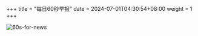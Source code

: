 +++
title = "每日60秒早报"
date = 2024-07-01T04:30:54+08:00
weight = 1
+++

![60s-for-news](/img/zaobao/zaobao.png "由 ALAPI 提供支持")
